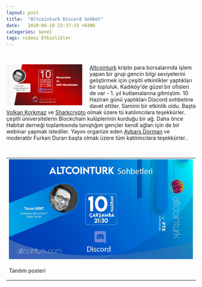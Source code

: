 ```yaml
---
layout: post
title:  "Altcointurk Discord Sohbet"
date:   2020-06-10 23:37:15 +0300
categories: Genel
tags: videos Etkinlikler
---
```



&nbsp;

<img align="left" src="/assets/altcointurk_2_640.jpg" style="width:40%; padding-right:20px">[Altcointurk](https://twitter.com/Altcointurk/) kripto para borsalarında işlem yapan bir grup gencin bilgi seviyelerini geliştirmek için çeşitli etkinlikler yaptıkları bir topluluk. Kadıköy'de güzel bir ofisleri de var - 1. yıl kutlamalarına gitmiştim. 10 Haziran günü yaptıkları Discord sohbetine davet ettiler. Samimi bir etkinlik oldu. Başta [Volkan Korkmaz](https://twitter.com/vkorkmaz10) ve [Sharkcrypto](https://twitter.com/sharkcrypto) olmak üzere tü katılımcılara teşekkürler. çeşitli üniversitelerin Blockchain kulüplerinin kurduğu bir ağ. Daha önce Habitat derneği toplantısında tanıştığım gençler kendi ağları için de bir webinar yapmak istediler. Yayını organize eden [Aybars Dorman](https://twitter.com/blockhoood) ve moderatör Furkan Duran başta olmak üzere tüm katılımcılara teşekkürler..


&nbsp;

<table><tr><td style="width:50%">
<img src="/assets/altcointurk_1_640.jpg">
</td>
</tr>
<tr><td style="width:50%; vertical-align:top">
<p>
Tanıtım posteri</p></td>
</tr>
</table>
